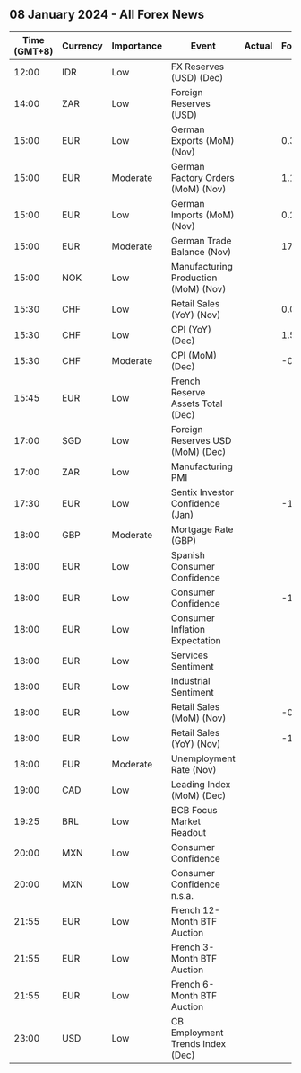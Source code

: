 ## 08 January 2024 - All Forex News

| Time (GMT+8) | Currency | Importance | Event | Actual | Forecast | Previous |
|------|----------|------------|-------|--------|----------|----------|
| 12:00 | IDR | Low | FX Reserves (USD) (Dec) |  |  | 138.10B |
| 14:00 | ZAR | Low | Foreign Reserves (USD) |  |  | 61.72B |
| 15:00 | EUR | Low | German Exports (MoM) (Nov) |  | 0.3% | -0.2% |
| 15:00 | EUR | Moderate | German Factory Orders (MoM) (Nov) |  | 1.1% | -3.7% |
| 15:00 | EUR | Low | German Imports (MoM) (Nov) |  | 0.2% | -1.2% |
| 15:00 | EUR | Moderate | German Trade Balance (Nov) |  | 17.9B | 17.8B |
| 15:00 | NOK | Low | Manufacturing Production (MoM) (Nov) |  |  | 0.6% |
| 15:30 | CHF | Low | Retail Sales (YoY) (Nov) |  | 0.0% | -0.1% |
| 15:30 | CHF | Low | CPI (YoY) (Dec) |  | 1.5% | 1.4% |
| 15:30 | CHF | Moderate | CPI (MoM) (Dec) |  | -0.1% | -0.2% |
| 15:45 | EUR | Low | French Reserve Assets Total (Dec) |  |  | 222,926.0M |
| 17:00 | SGD | Low | Foreign Reserves USD (MoM) (Dec) |  |  | 345.5B |
| 17:00 | ZAR | Low | Manufacturing PMI |  |  | 48.2 |
| 17:30 | EUR | Low | Sentix Investor Confidence (Jan) |  | -15.5 | -16.8 |
| 18:00 | GBP | Moderate | Mortgage Rate (GBP) |  |  | 8.03% |
| 18:00 | EUR | Low | Spanish Consumer Confidence |  |  | 76.7 |
| 18:00 | EUR | Low | Consumer Confidence |  | -15.1 | -16.9 |
| 18:00 | EUR | Low | Consumer Inflation Expectation |  |  | 9.3 |
| 18:00 | EUR | Low | Services Sentiment |  |  | 4.9 |
| 18:00 | EUR | Low | Industrial Sentiment |  |  | -9.5 |
| 18:00 | EUR | Low | Retail Sales (MoM) (Nov) |  | -0.3% | 0.1% |
| 18:00 | EUR | Low | Retail Sales (YoY) (Nov) |  | -1.5% | -1.2% |
| 18:00 | EUR | Moderate | Unemployment Rate (Nov) |  |  | 6.5% |
| 19:00 | CAD | Low | Leading Index (MoM) (Dec) |  |  | -0.01% |
| 19:25 | BRL | Low | BCB Focus Market Readout |  |  |  |
| 20:00 | MXN | Low | Consumer Confidence |  |  | 47.3 |
| 20:00 | MXN | Low | Consumer Confidence n.s.a. |  |  | 46.9 |
| 21:55 | EUR | Low | French 12-Month BTF Auction |  |  | 3.215% |
| 21:55 | EUR | Low | French 3-Month BTF Auction |  |  | 3.757% |
| 21:55 | EUR | Low | French 6-Month BTF Auction |  |  | 3.663% |
| 23:00 | USD | Low | CB Employment Trends Index (Dec) |  |  | 113.05 |
